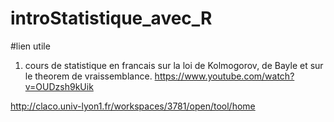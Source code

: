 introStatistique_avec_R
=======================



#lien utile
1) cours de statistique en francais sur la loi de Kolmogorov, de Bayle et sur le theorem de vraissemblance.
https://www.youtube.com/watch?v=OUDzsh9kUik


http://claco.univ-lyon1.fr/workspaces/3781/open/tool/home
